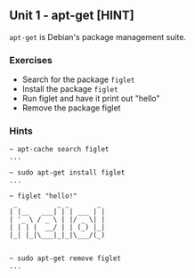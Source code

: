Unit 1 - apt-get [HINT]
---

`apt-get` is Debian's package management suite.

### **Exercises**

  * Search for the package `figlet`
  * Install the package `figlet`
  * Run figlet and have it print out "hello"
  * Remove the package figlet

### Hints

    ~ apt-cache search figlet
    ...

    ~ sudo apt-get install figlet
    ...

    ~ figlet "hello!"
     _          _ _       _ 
    | |__   ___| | | ___ | |
    | '_ \ / _ \ | |/ _ \| |
    | | | |  __/ | | (_) |_|
    |_| |_|\___|_|_|\___/(_)


    ~ sudo apt-get remove figlet
    ...

